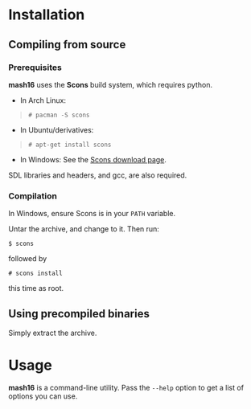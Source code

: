 # Installation #

## Compiling from source ##

### Prerequisites ###

**mash16** uses the **Scons** build system, which requires python.
  * In Arch Linux:
> `# pacman -S scons`
  * In Ubuntu/derivatives:
> `# apt-get install scons`
  * In Windows: See the [Scons download page](http://www.scons.org/download.php).

SDL libraries and headers, and gcc, are also required.

### Compilation ###

In Windows, ensure Scons is in your `PATH` variable.

Untar the archive, and change to it. Then run:

`$ scons`

followed by

`# scons install`

this time as root.

## Using precompiled binaries ##

Simply extract the archive.

# Usage #

**mash16** is a command-line utility. Pass the `--help` option to get a list of options you can use.